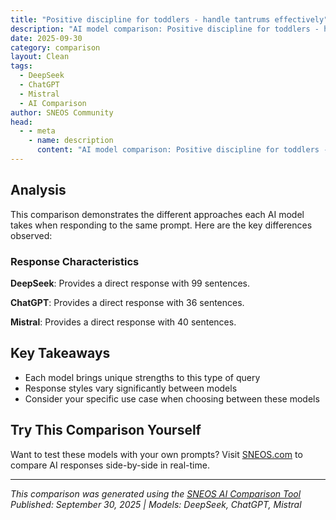 ```yaml
---
title: "Positive discipline for toddlers - handle tantrums effectively"
description: "AI model comparison: Positive discipline for toddlers - handle tantrums effectively..."
date: 2025-09-30
category: comparison
layout: Clean
tags:
  - DeepSeek
  - ChatGPT
  - Mistral
  - AI Comparison
author: SNEOS Community
head:
  - - meta
    - name: description
      content: "AI model comparison: Positive discipline for toddlers - handle tantrums effectively..."
---
```


<ChatComparison
  title="Positive discipline for toddlers - handle tantrums effectively"
  prompt="Positive discipline for toddlers - handle tantrums effectively"
  :responses='{
    "DeepSeek": "Of course. Positive discipline for toddlers isn\u0027t about punishment; it\u0027s about **teaching and guiding** your child while maintaining a strong, loving connection. Tantrums are a normal, healthy part of toddler development\u2014they happen because your child\u0027s big emotions have completely overwhelmed their still-developing brain.\n\nHere is a comprehensive guide to handling tantrums effectively using positive discipline principles.\n\n---\n\n### Part 1: The Foundation - Understanding the \u0022Why\u0022\n\nA toddler tantrum is a sign of distress, not defiance. The two main types are:\n\n1.  **Emotional Meltdown (The \u0022Upper Brain\u0022 is Offline):** Your child is truly overwhelmed by feelings like frustration, anger, sadness, or disappointment. They cannot reason or listen to logic in this state.\n2.  **Behavioral Tantrum (Testing Limits):** This is a less intense, more \u0022performative\u0022 tantrum to see what they can get. Even here, the underlying cause is an unmet need or a desire for connection.\n\n**The Goal of Positive Discipline:** To co-regulate (help them calm down) and teach them the skills to eventually self-regulate (calm themselves down).\n\n---\n\n### Part 2: In the Moment - Your Step-by-Step Tantrum Toolbox\n\nWhen a tantrum erupts, your primary goal is to be a calm, safe anchor in their emotional storm.\n\n#### **Step 1: Check Your Own Oxygen Mask First**\nTake a deep breath. Your calm is contagious, and your panic or frustration will only fuel the fire. Remind yourself: \u0022This is not an emergency. My child is having a hard time, not giving me a hard time.\u0022\n\n#### **Step 2: Get Down on Their Level**\nKneel or sit so you are at their eye level. This is less intimidating and shows you are connecting, not confronting.\n\n#### **Step 3: Validate Their Feelings (This is MAGIC)**\nName the emotion you see to help them feel understood. This doesn\u0027t mean you agree with the behavior.\n*   **Instead of:** \u0022Stop crying! It\u0027s not a big deal!\u0022\n*   **Try:** *\u0022You are so frustrated because I said we have to leave the playground.\u0022*\n*   Or: *\u0022You\u0027re really angry that you can\u0027t have the cookie. You really wanted it.\u0022*\n\nValidation is like throwing a rope to a drowning person\u2014it connects you to them in their distress.\n\n#### **Step 4: Offer Comfort and Connection**\nA child in a full-blown meltdown often can\u0027t process words. Your presence is what matters.\n*   **Offer a hug:** \u0022I\u0027m here for you. Would a hug help?\u0022\n*   **Use a calm, soothing voice:** Simple, repetitive phrases like, \u0022I\u0027m right here. You\u0027re safe.\u0022\n*   **Respect their space:** If they push you away, say, \u0022I see you need some space. I\u0027ll be right here when you\u0027re ready for a hug.\u0022 Stay close and present.\n\n#### **Step 5: Minimize Language and Problem-Solving**\nDuring the peak of the tantrum, their \u0022thinking brain\u0022 is offline. Long explanations (\u0022I told you we can\u0027t buy candy because it\u0027s almost dinner time and sugar is bad for your teeth...\u0022) are useless. Use short, simple phrases.\n\n#### **Step 6: Change the Scenery or Offer a Distraction**\nSometimes, a simple shift can break the cycle.\n*   \u0022Let\u0027s go see what\u0027s out the window!\u0022\n*   \u0022Oh wow, I need your help carrying this bag to the car.\u0022\n*   Start singing a silly song or pointing out something interesting.\n\nThis isn\u0027t \u0022giving in\u0022; it\u0027s helping their brain switch gears.\n\n---\n\n### Part 3: Proactive Strategies - Preventing Tantrums Before They Start\n\nThe real work of positive discipline happens *between* tantrums.\n\n1.  **Ensure Basic Needs are Met (HALT):** Is your child **H**ungry, **A**ngry, **L**onely, or **T**ired? These are the biggest triggers. A snack or a well-timed nap can prevent 80% of tantrums.\n2.  **Offer Limited, Simple Choices:** Give your toddler a sense of control. \u0022Would you like to wear the red shirt or the blue shirt?\u0022 \u0022Should we have apples or bananas with lunch?\u0022 This reduces power struggles.\n3.  **Use Routines and Predictability:** Toddlers thrive on knowing what comes next. A visual schedule (pictures of breakfast, getting dressed, park, nap) can work wonders. Narrate the routine: \u0022After we brush teeth, we\u0027ll read two books, then it\u0027s time for sleep.\u0022\n4.  **Prepare for Transitions:** Toddlers hate being jerked out of an activity.\n    *   **Give warnings:** \u0022We have five more minutes at the park... two more minutes... one more minute.\u0022\n    *   **Make it fun:** \u0022Let\u0027s race to the car like dinosaurs!\u0022 or \u0022Can we hop to the bathroom like a frog?\u0022\n5.  **\u0022Yes\u0022 Environment:** Childproof your main living space so you don\u0027t have to constantly say \u0022No!\u0022 and \u0022Stop!\u0022 This reduces frustration for everyone.\n\n---\n\n### Part 4: After the Storm - The Teachable Moment\n\nOnce your child is completely calm and connected again, you can do a little teaching.\n\n1.  **Reconnect:** Give a hug, cuddle, and reassure them of your love. \u0022I love you no matter what.\u0022\n2.  **Briefly Review (for older toddlers):** \u0022That was a big feeling. You got very angry when I turned off the TV.\u0022\n3.  **Teach a Better Strategy:** \u0022When we feel angry, we can stomp our feet, hit a pillow, or take a deep breath. Let\u0027s practice together.\u0022 **Practice this when they are calm**, not in the heat of the moment.\n\n---\n\n### What to Avoid\n\n*   **Don\u0027t Give In:** If you say \u0022no candy\u0022 and then give them candy to stop the tantrum, you have taught them that tantrums work.\n*   **Avoid Punishment or Time-Outs for Big Emotions:** Sending a child away when they are overwhelmed can feel like abandonment and teaches them to suppress emotions, not manage them. (Note: \u0022Time-Ins\u0022\u2014staying with them calmly\u2014are a great alternative).\n*   **Don\u0027t Try to Reason or Shame:** \u0022You\u0027re acting like a baby,\u0022 or \u0022Look at all the people watching you!\u0022 only adds shame to their already big feelings.\n*   **Don\u0027t Take it Personally:** Their tantrum is not a reflection of your parenting. It\u0027s a reflection of their developmental stage.\n\n### Remember:\n\nPositive discipline is a marathon, not a sprint. You will not be perfect. Some days will be harder than others. The goal is progress, not perfection. By consistently offering connection, validation, and gentle guidance, you are building your child\u0027s brain and giving them the most valuable gift: the ability to understand and manage their own emotions for a lifetime.",
    "ChatGPT": "Handling toddler tantrums with positive discipline involves using calm, consistent, and respectful strategies to guide your child\u2019s behavior while supporting their emotional development. Here are some effective approaches:\n\n1. **Stay Calm and Patient**  \n   - Take deep breaths and keep your tone gentle. Your calmness helps your toddler feel safe and more likely to calm down.  \n   - Avoid yelling or punishment as these can escalate the tantrum.\n\n2. **Acknowledge Their Feelings**  \n   - Validate your child\u2019s emotions by saying things like, \u201CI see you\u2019re angry,\u201D or \u201CIt\u2019s okay to feel upset.\u201D  \n   - This helps toddlers feel understood and teaches them to identify emotions.\n\n3. **Set Clear and Consistent Limits**  \n   - Establish simple, consistent rules so toddlers know what behavior is expected.  \n   - When setting limits, be firm but kind.\n\n4. **Distract and Redirect**  \n   - Offer an alternative activity or toy to shift their focus when you sense a tantrum brewing.  \n   - Change the environment if possible, like going outside or moving to a different room.\n\n5. **Offer Choices**  \n   - Give your toddler limited options to give them a sense of control, for example, \u201CWould you like to wear the red shirt or the blue shirt?\u201D  \n   - This reduces frustration and builds autonomy.\n\n6. **Use Positive Reinforcement**  \n   - Praise good behavior immediately to encourage it. Say, \u201CYou did a great job calming down!\u201D  \n   - Positive attention can reduce tantrums over time.\n\n7. **Teach Emotion Regulation Skills**  \n   - Help your toddler learn to use words to express feelings or practice deep breathing.  \n   - Reading books about emotions can also be helpful.\n\n8. **Ensure Basic Needs Are Met**  \n   - Tantrums are often triggered by hunger, tiredness, or overstimulation.  \n   - Maintain a regular routine for meals, naps, and playtime.\n\n9. **Avoid Giving In**  \n   - Don\u2019t give in to tantrums just to stop them, as this teaches your toddler that tantrums work.  \n   - Stay consistent with your boundaries.\n\n10. **After the Tantrum**  \n    - Once your child calms down, talk briefly about what happened in simple terms and reinforce appropriate ways to express feelings.  \n    - Offer hugs and reassurance.\n\n**Remember:** Every child is different. It\u2019s normal for toddlers to have tantrums as they learn to navigate their emotions and environment. With patience and positive discipline, you help your toddler develop important emotional and social skills.",
    "Mistral": "Handling tantrums effectively in toddlers using positive discipline involves understanding the underlying emotions and needs, while guiding them towards more appropriate behaviors. Here are some strategies to help you:\n\n1. **Stay Calm**: Toddlers feed off your emotions, so staying calm yourself helps them calm down more quickly.\n\n2. **Understand the Tantrum**: Try to figure out why your toddler is having a tantrum. Are they tired, hungry, frustrated, or overwhelmed? Addressing the root cause can help prevent or mitigate tantrums.\n\n3. **Validate Their Feelings**: Let your toddler know that you understand they\u0027re upset. You might say, \u0022I see you\u0027re really upset that you can\u0027t have another cookie.\u0022 This doesn\u0027t mean you should give in, but validating their feelings can help them calm down.\n\n4. **Distract and Redirect**: Once you\u0027ve validated their feelings, try to distract them with a different activity or toy, or redirect them to a more appropriate behavior.\n\n5. **Set Clear Limits**: Be consistent and clear about what is and isn\u0027t acceptable behavior. Toddlers thrive on predictability.\n\n6. **Offer Choices**: Giving toddlers a sense of control can help prevent tantrums. For example, you might say, \u0022Would you like to wear the red shirt or the blue shirt today?\u0022\n\n7. **Use \u0022Time-In\u0022 or \u0022Time-Out\u0022**: If your toddler is having a tantrum because they want something they can\u0027t have, you might try a \u0022time-in\u0022 where you stay with them and calmly explain why they can\u0027t have it. If the tantrum is due to unsafe or inappropriate behavior, a short \u0022time-out\u0022 might be appropriate. This should be a last resort and used sparingly.\n\n8. **Teach Emotion Regulation**: Help your toddler learn to manage their emotions. You might say, \u0022When you\u0027re feeling upset, let\u0027s count to ten together\u0022 or \u0022Let\u0027s take some deep breaths together.\u0022\n\n9. **Praise Good Behavior**: When your toddler handles frustration well, praise them for it. This reinforces positive behavior.\n\n10. **Be Consistent**: Ensure that everyone caring for your toddler handles tantrums the same way. Consistency helps toddlers learn and understand what is expected of them.\n\n11. **Self-Care**: Remember that it\u0027s normal for toddlers to have tantrums, and it\u0027s not a reflection of your parenting. Make sure to take care of your own emotional needs too.\n\n12. **Seek Support**: If you\u0027re feeling overwhelmed or your toddler\u0027s tantrums seem unusual, don\u0027t hesitate to reach out to a healthcare provider or a child psychologist.\n\nHere are some things to avoid:\n\n- **Don\u0027t Give In**: Giving your toddler what they want to stop a tantrum only reinforces the behavior.\n- **Don\u0027t Lose Your Temper**: Yelling or punishing your toddler can escalate the tantrum and teach them aggressive behavior.\n- **Don\u0027t Try to Reason**: Toddlers don\u0027t have the cognitive ability to reason like adults, so trying to reason with them often doesn\u0027t work."
  }'
  published-date="16:47"
/>

## Analysis

This comparison demonstrates the different approaches each AI model takes when responding to the same prompt. Here are the key differences observed:

### Response Characteristics

**DeepSeek**: Provides a direct response with 99 sentences. 

**ChatGPT**: Provides a direct response with 36 sentences. 

**Mistral**: Provides a direct response with 40 sentences. 

## Key Takeaways

- Each model brings unique strengths to this type of query
- Response styles vary significantly between models
- Consider your specific use case when choosing between these models

## Try This Comparison Yourself

Want to test these models with your own prompts? Visit [SNEOS.com](https://sneos.com) to compare AI responses side-by-side in real-time.

---

*This comparison was generated using the [SNEOS AI Comparison Tool](https://sneos.com)*
*Published: September 30, 2025 | Models: DeepSeek, ChatGPT, Mistral*
